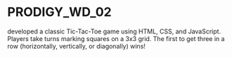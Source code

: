 # PRODIGY_WD_02
developed a classic Tic-Tac-Toe game using HTML, CSS, and JavaScript. Players take turns marking squares on a 3x3 grid. The first to get three in a row (horizontally, vertically, or diagonally) wins!
